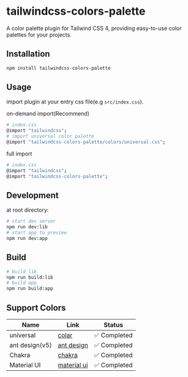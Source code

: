 # tailwindcss-colors-palette

A color palette plugin for Tailwind CSS 4, providing easy-to-use color palettes for your projects.

## Installation
```bash
npm install tailwindcss-colors-palette
```

## Usage
import plugin at your entry css file(e.g `src/index.css`).   

on-demand import(Recommend)    
```bash
# index.css
@import "tailwindcss";
# import universal color palette
@import "tailwindcss-colors-palette/colors/universal.css";
```
full import     
```bash
# index.css
@import "tailwindcss";
@import "tailwindcss-colors-palette";
```

## Development     
at root directory:
```bash
# start dev server
npm run dev:lib
# start app to preview
npm run dev:app
```

## Build
```bash
# build lib
npm run build:lib
# build app
npm run build:app
```

## Support Colors
| Name           | Link                                                                   | Status      |
| -------------- | ---------------------------------------------------------------------- | ----------- |
| universal      | [colar](https://github.com/fchristant/colar)                           | ✅ Completed |
| ant design(v5) | [ant design](https://ant-design.antgroup.com/docs/spec/colors)         | ✅ Completed |
| Chakra         | [chakra](https://chakra-ui.com/docs/theming/colors)                    | ✅ Completed |
| Material UI    | [material ui](https://www.figma.com/community/file/912837788133317724) | ✅ Completed |